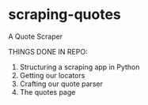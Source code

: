 # scraping-quotes
A Quote Scraper

THINGS DONE IN REPO:
1) Structuring a scraping app in Python
2) Getting our locators
3) Crafting our quote parser
4) The quotes page
